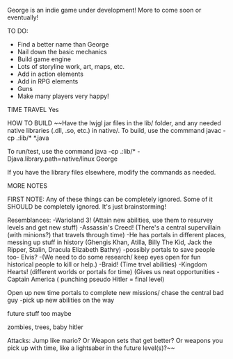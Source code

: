 George is an indie game under development! More to come soon or eventually!

TO DO:
* Find a better name than George
* Nail down the basic mechanics
* Build game engine
* Lots of storyline work, art, maps, etc.
* Add in action elements
* Add in RPG elements
* Guns
* Make many players very happy!

TIME TRAVEL
Yes

HOW TO BUILD
~~Have the lwjgl jar files in the lib/ folder, and any needed native libraries (.dll, .so, etc.) in native/.
To build, use the commmand
    javac -cp .:lib/* *.java 

To run/test, use the command
   java -cp .:lib/* -Djava.library.path=native/linux George

If you have the library files elsewhere, modify the commands as needed.


MORE NOTES

FIRST NOTE: Any of these things can be completely ignored. Some of it SHOULD be completely ignored.
It's just brainstorming!

Resemblances:
-Warioland 3! (Attain new abilities, use them to resurvey levels and get new stuff)
-Assassin's Creed! (There's a central supervillain (with minions?) that travels through time)
	-He has portals in different places, messing up stuff in history (Ghengis Khan, Atilla,
					Billy The Kid, Jack the Ripper, Stalin, Dracula
					Elizabeth Bathry)
			-possibly portals to save people too- Elvis? 
	-(We need to do some research/ keep eyes open for fun historical people to kill or help.)
-Braid! (Time trvel abilities)
-Kingdom Hearts! (different worlds or portals for time) (Gives us neat opportunities
-Captain America ( punching pseudo Hitler = final level)

Open up new time portals to complete new missions/ chase the central bad guy
-pick up new abilities on the way

future stuff too maybe

zombies, trees, baby hitler




Attacks:
Jump like mario?
Or Weapon sets that get better?
Or weapons you pick up with time, like a lightsaber in the future level(s)?~~
